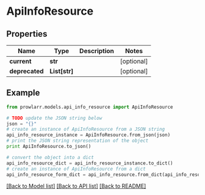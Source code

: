 # ApiInfoResource


## Properties

Name | Type | Description | Notes
------------ | ------------- | ------------- | -------------
**current** | **str** |  | [optional] 
**deprecated** | **List[str]** |  | [optional] 

## Example

```python
from prowlarr.models.api_info_resource import ApiInfoResource

# TODO update the JSON string below
json = "{}"
# create an instance of ApiInfoResource from a JSON string
api_info_resource_instance = ApiInfoResource.from_json(json)
# print the JSON string representation of the object
print ApiInfoResource.to_json()

# convert the object into a dict
api_info_resource_dict = api_info_resource_instance.to_dict()
# create an instance of ApiInfoResource from a dict
api_info_resource_form_dict = api_info_resource.from_dict(api_info_resource_dict)
```
[[Back to Model list]](../README.md#documentation-for-models) [[Back to API list]](../README.md#documentation-for-api-endpoints) [[Back to README]](../README.md)


